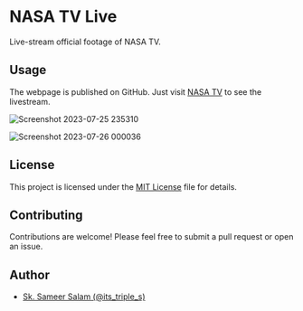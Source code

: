 # NASA TV Live

Live-stream official footage of NASA TV.

## Usage

The webpage is published on GitHub. Just visit [NASA TV](https://its-triple-s.github.io/nasa-tv-live/) to see the livestream.

![Screenshot 2023-07-25 235310](https://github.com/its-triple-s/nasa-tv-live/assets/113439449/36b9d333-6f14-4098-8bd9-805711c9c1f9)

![Screenshot 2023-07-26 000036](https://github.com/its-triple-s/nasa-tv-live/assets/113439449/30468a57-0a26-4798-8d79-2eb7b1fd5704)

## License

This project is licensed under the [MIT License](LICENSE) file for details.

## Contributing

Contributions are welcome! Please feel free to submit a pull request or open an issue.

## Author

- [Sk. Sameer Salam (@its_triple_s)](https://github.com/its-triple-s)
